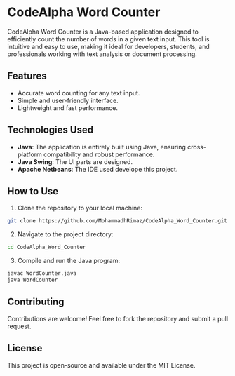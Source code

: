 # CodeAlpha Word Counter

CodeAlpha Word Counter is a Java-based application designed to efficiently count the number of words in a given text input. This tool is intuitive and easy to use, making it ideal for developers, students, and professionals working with text analysis or document processing.

## Features
- Accurate word counting for any text input.
- Simple and user-friendly interface.
- Lightweight and fast performance.

## Technologies Used
- **Java**: The application is entirely built using Java, ensuring cross-platform compatibility and robust performance.
- **Java Swing**: The UI parts are designed.
- **Apache Netbeans**: The IDE used develope this project.

## How to Use
1. Clone the repository to your local machine:
```bash
git clone https://github.com/MohammadhRimaz/CodeAlpha_Word_Counter.git
```
2. Navigate to the project directory:
```bash
cd CodeAlpha_Word_Counter
```
3. Compile and run the Java program:
```bash
javac WordCounter.java
java WordCounter
```
## Contributing
Contributions are welcome! Feel free to fork the repository and submit a pull request.

## License
This project is open-source and available under the MIT License.

